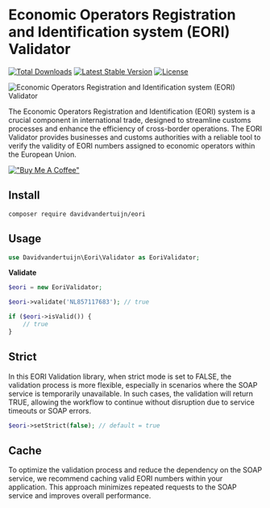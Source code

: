 # Economic Operators Registration and Identification system (EORI) Validator

<a href="https://packagist.org/packages/davidvandertuijn/eori"><img src="https://poser.pugx.org/davidvandertuijn/eori/d/total.svg" alt="Total Downloads"></a>
<a href="https://packagist.org/packages/davidvandertuijn/eori"><img src="https://poser.pugx.org/davidvandertuijn/eori/v/stable.svg" alt="Latest Stable Version"></a>
<a href="https://packagist.org/packages/davidvandertuijn/eori"><img src="https://poser.pugx.org/davidvandertuijn/eori/license.svg" alt="License"></a>

![Economic Operators Registration and Identification system (EORI) Validator](https://cdn.davidvandertuijn.nl/github/eori.png)

The Economic Operators Registration and Identification (EORI) system is a crucial component in international trade, designed to streamline customs processes and enhance the efficiency of cross-border operations. The EORI Validator provides businesses and customs authorities with a reliable tool to verify the validity of EORI numbers assigned to economic operators within the European Union.

[!["Buy Me A Coffee"](https://www.buymeacoffee.com/assets/img/custom_images/orange_img.png)](https://www.buymeacoffee.com/davidvandertuijn)

## Install

```shell
composer require davidvandertuijn/eori
```

## Usage

```php
use Davidvandertuijn\Eori\Validator as EoriValidator;
```

**Validate**

```php
$eori = new EoriValidator;

$eori->validate('NL857117683'); // true

if ($eori->isValid()) {
    // true
}
```

## Strict

In this EORI Validation library, when strict mode is set to FALSE, the validation process is more flexible, especially in scenarios where the SOAP service is temporarily unavailable. In such cases, the validation will return TRUE, allowing the workflow to continue without disruption due to service timeouts or SOAP errors.

```php
$eori->setStrict(false); // default = true
```

## Cache

To optimize the validation process and reduce the dependency on the SOAP service, we recommend caching valid EORI numbers within your application. This approach minimizes repeated requests to the SOAP service and improves overall performance.
